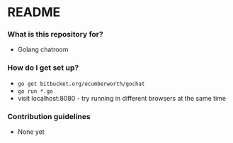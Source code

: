# README #

### What is this repository for? ###

* Golang chatroom

### How do I get set up? ###
* ```go get bitbucket.org/ecumberworth/gochat```
* ```go run *.go```
* visit localhost:8080 - try running in different browsers at the same time

### Contribution guidelines ###

* None yet